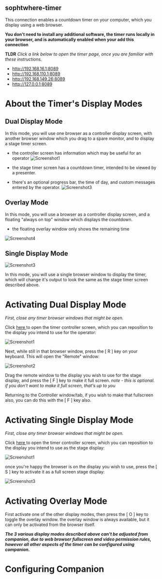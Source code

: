 ## sophtwhere-timer

This connection enables a countdown timer on your computer, which you display using a web browser.

**You don't need to install any additional software, the timer runs locally in your browser, and is automatically enabled when your add this connection**

**TLDR** *Click a link below to open the timer page, once you are familiar with these instructions.*

  - <a href="http://192.168.16.1:8089" target="_blank" rel="noopener"><span>http://192.168.16.1:8089</span></a>
  - <a href="http://192.168.110.1:8089" target="_blank" rel="noopener"><span>http://192.168.110.1:8089</span></a>
  - <a href="http://192.168.149.26:8089" target="_blank" rel="noopener"><span>http://192.168.149.26:8089</span></a>
  - <a href="http://127.0.0.1:8089" target="_blank" rel="noopener"><span>http://127.0.0.1:8089</span></a>


About the Timer's Display Modes 
===

Dual Display Mode
---

In this mode, you will use one browser as a controller display screen, with another browser window which you drag to a spare monitor, and to display a stage timer screen.

  * the controller screen has information which may be useful for an operator
  ![Screenshot1](Screenshot1.png)

  * the stage timer screen has a countdown timer, intended to be viewed by a presenter. 
  
  * there's an optional progress bar, the time of day, and custom messages entered by the operator.
  ![Screenshot3](Screenshot3.png)


Overlay Mode
---

In this mode, you will use a browser as a controller display screen, and a floating "always on top" window which displays the countdown.

  * the floating overlay window only shows the remaining time


  ![Screenshot4](Screenshot4.png)

Single Display Mode
---

![Screenshot3](Screenshot3.png)

In this mode, you will use a single browser window to display the timer, which will change it's output to look the same as the stage timer screen described above.


Activating Dual Display Mode
===

*First, close any timer browser windows that might be open.*


Click <a href="http://localhost:8089" target="_blank" rel="noopener"><span>here</span> </a> to open the timer controller screen, which you can reposition to the display you intend to use for the operator:

![Screenshot1](Screenshot1.png)

Next, while still in that browser window, press the [ R ] key on your keyboard. This will open the "Remote" window:

![Screenshot2](Screenshot2.png)

Drag the remote window to the display you wish to use for the stage display, and press the [ F ] key to make it full screen. *note - this is optional. if you don't want to make it full screen, that's up to you*

Returning to the Controller window/tab, if you wish to make that fullscreen also, you can do this with the [ F ] key also.

Activating Single Display Mode
===

*First, close any timer browser windows that might be open.*

Click <a href="http://localhost:8089" target="_blank" rel="noopener"><span>here</span> </a> to open the timer controller screen, which you can reposition to the display you intend to use as the stage display:

![Screenshot1](Screenshot1.png)

once you're happy the browser is on the display you wish to use, press the [ S ] key to activate it as a full screen stage display:

![Screenshot3](Screenshot3.png)

Activating Overlay Mode
===

First activate one of the other display modes, then press the [ O ] key to toggle the overlay window.
the overlay window is always available, but it can only be activated from the browser itself.


***The 3 various display modes described above can't be adjusted from companion, due to web browser fullscreen and video permission rules, however all other aspects of the timer can be configured using companion.***


Configuring Companion
===





